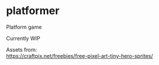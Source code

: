 # platformer

Platform game

Currently WIP

Assets from:\
https://craftpix.net/freebies/free-pixel-art-tiny-hero-sprites/